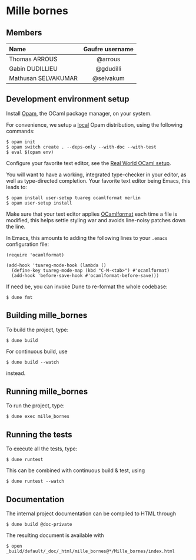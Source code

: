 # Mille bornes

## Members

| Name                | Gaufre username |
| :------------------ | :-------------: |
| Thomas ARROUS       |     @arrous     |
| Gabin DUDILLIEU     |    @gdudilli    |
| Mathusan SELVAKUMAR |    @selvakum    |

## Development environment setup

Install [Opam](https://opam.ocaml.org/doc/Install.html), the OCaml
package manager, on your system.

For convenience, we setup a [local](https://opam.ocaml.org/blog/opam-local-switches/) Opam distribution, using the following commands:

```
$ opam init
$ opam switch create . --deps-only --with-doc --with-test
$ eval $(opam env)
```

Configure your favorite text editor, see the [Real World OCaml setup](http://dev.realworldocaml.org/install.html#editor-setup).

You will want to have a working, integrated type-checker in your
editor, as well as type-directed completion. Your favorite text editor
being Emacs, this leads to:

```
$ opam install user-setup tuareg ocamlformat merlin
$ opam user-setup install
```

Make sure that your text editor applies
[OCamlformat](https://ocaml.org/p/ocamlformat/0.22.4/doc/editor_setup.html#editor-setup)
each time a file is modified, this helps settle styling war and avoids
line-noisy patches down the line.

In Emacs, this amounts to adding the following lines to your `.emacs`
configuration file:

```elisp
(require 'ocamlformat)

(add-hook 'tuareg-mode-hook (lambda ()
  (define-key tuareg-mode-map (kbd "C-M-<tab>") #'ocamlformat)
  (add-hook 'before-save-hook #'ocamlformat-before-save)))
```

If need be, you can invoke Dune to re-format the whole codebase:

```
$ dune fmt
```

## Building mille_bornes

To build the project, type:

```
$ dune build
```

For continuous build, use

```
$ dune build --watch
```

instead.

## Running mille_bornes

To run the project, type:

```
$ dune exec mille_bornes
```

## Running the tests

To execute all the tests, type:

```
$ dune runtest
```

This can be combined with continuous build & test, using

```
$ dune runtest --watch
```

## Documentation

The internal project documentation can be compiled to HTML through

```
$ dune build @doc-private
```

The resulting document is available with

```
$ open _build/default/_doc/_html/mille_bornes@*/Mille_bornes/index.html
```
